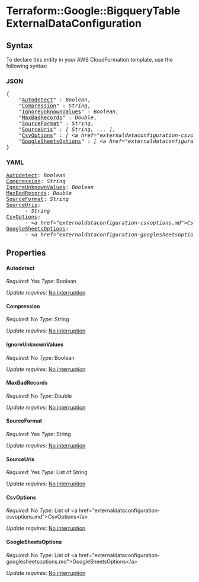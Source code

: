 # Terraform::Google::BigqueryTable ExternalDataConfiguration

## Syntax

To declare this entity in your AWS CloudFormation template, use the following syntax:

### JSON

<pre>
{
    "<a href="#autodetect" title="Autodetect">Autodetect</a>" : <i>Boolean</i>,
    "<a href="#compression" title="Compression">Compression</a>" : <i>String</i>,
    "<a href="#ignoreunknownvalues" title="IgnoreUnknownValues">IgnoreUnknownValues</a>" : <i>Boolean</i>,
    "<a href="#maxbadrecords" title="MaxBadRecords">MaxBadRecords</a>" : <i>Double</i>,
    "<a href="#sourceformat" title="SourceFormat">SourceFormat</a>" : <i>String</i>,
    "<a href="#sourceuris" title="SourceUris">SourceUris</a>" : <i>[ String, ... ]</i>,
    "<a href="#csvoptions" title="CsvOptions">CsvOptions</a>" : <i>[ &lt;a href=&#34;externaldataconfiguration-csvoptions.md&#34;&gt;CsvOptions&lt;/a&gt;, ... ]</i>,
    "<a href="#googlesheetsoptions" title="GoogleSheetsOptions">GoogleSheetsOptions</a>" : <i>[ &lt;a href=&#34;externaldataconfiguration-googlesheetsoptions.md&#34;&gt;GoogleSheetsOptions&lt;/a&gt;, ... ]</i>
}
</pre>

### YAML

<pre>
<a href="#autodetect" title="Autodetect">Autodetect</a>: <i>Boolean</i>
<a href="#compression" title="Compression">Compression</a>: <i>String</i>
<a href="#ignoreunknownvalues" title="IgnoreUnknownValues">IgnoreUnknownValues</a>: <i>Boolean</i>
<a href="#maxbadrecords" title="MaxBadRecords">MaxBadRecords</a>: <i>Double</i>
<a href="#sourceformat" title="SourceFormat">SourceFormat</a>: <i>String</i>
<a href="#sourceuris" title="SourceUris">SourceUris</a>: <i>
      - String</i>
<a href="#csvoptions" title="CsvOptions">CsvOptions</a>: <i>
      - &lt;a href=&#34;externaldataconfiguration-csvoptions.md&#34;&gt;CsvOptions&lt;/a&gt;</i>
<a href="#googlesheetsoptions" title="GoogleSheetsOptions">GoogleSheetsOptions</a>: <i>
      - &lt;a href=&#34;externaldataconfiguration-googlesheetsoptions.md&#34;&gt;GoogleSheetsOptions&lt;/a&gt;</i>
</pre>

## Properties

#### Autodetect

_Required_: Yes
_Type_: Boolean

_Update requires_: [No interruption](https://docs.aws.amazon.com/AWSCloudFormation/latest/UserGuide/using-cfn-updating-stacks-update-behaviors.html#update-no-interrupt)

#### Compression

_Required_: No
_Type_: String

_Update requires_: [No interruption](https://docs.aws.amazon.com/AWSCloudFormation/latest/UserGuide/using-cfn-updating-stacks-update-behaviors.html#update-no-interrupt)

#### IgnoreUnknownValues

_Required_: No
_Type_: Boolean

_Update requires_: [No interruption](https://docs.aws.amazon.com/AWSCloudFormation/latest/UserGuide/using-cfn-updating-stacks-update-behaviors.html#update-no-interrupt)

#### MaxBadRecords

_Required_: No
_Type_: Double

_Update requires_: [No interruption](https://docs.aws.amazon.com/AWSCloudFormation/latest/UserGuide/using-cfn-updating-stacks-update-behaviors.html#update-no-interrupt)

#### SourceFormat

_Required_: Yes
_Type_: String

_Update requires_: [No interruption](https://docs.aws.amazon.com/AWSCloudFormation/latest/UserGuide/using-cfn-updating-stacks-update-behaviors.html#update-no-interrupt)

#### SourceUris

_Required_: Yes
_Type_: List of String

_Update requires_: [No interruption](https://docs.aws.amazon.com/AWSCloudFormation/latest/UserGuide/using-cfn-updating-stacks-update-behaviors.html#update-no-interrupt)

#### CsvOptions

_Required_: No
_Type_: List of &lt;a href=&#34;externaldataconfiguration-csvoptions.md&#34;&gt;CsvOptions&lt;/a&gt;

_Update requires_: [No interruption](https://docs.aws.amazon.com/AWSCloudFormation/latest/UserGuide/using-cfn-updating-stacks-update-behaviors.html#update-no-interrupt)

#### GoogleSheetsOptions

_Required_: No
_Type_: List of &lt;a href=&#34;externaldataconfiguration-googlesheetsoptions.md&#34;&gt;GoogleSheetsOptions&lt;/a&gt;

_Update requires_: [No interruption](https://docs.aws.amazon.com/AWSCloudFormation/latest/UserGuide/using-cfn-updating-stacks-update-behaviors.html#update-no-interrupt)


